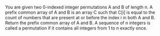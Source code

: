 You are given two 0-indexed integer permutations A and B of length n.
A prefix common array of A and B is an array C such that C[i] is equal to the count of numbers that are present at or before the index i in both A and B.
Return the prefix common array of A and B.
A sequence of n integers is called a permutation if it contains all integers from 1 to n exactly once.

